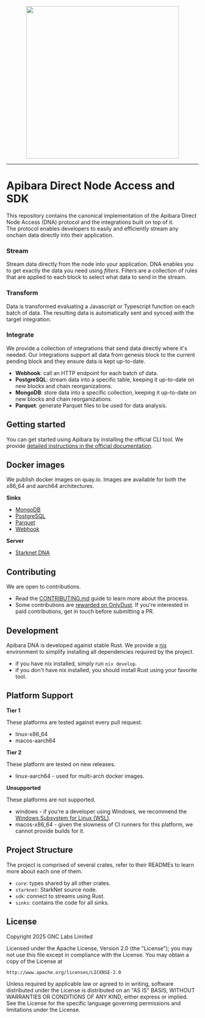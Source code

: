 <p align="center">
    <img width="400" src="https://user-images.githubusercontent.com/282580/176315678-e7ab5a9b-5561-41e4-b314-62f99fd90d2f.png" />
</p>

---

# Apibara Direct Node Access and SDK

This repository contains the canonical implementation of the Apibara Direct Node
Access (DNA) protocol and the integrations built on top of it.\
The protocol enables developers to easily and efficiently stream any onchain
data directly into their application.

### Stream

Stream data directly from the node into your application. DNA enables you to get
exactly the data you need using _filters_. Filters are a collection of rules
that are applied to each block to select what data to send in the stream.

### Transform

Data is transformed evaluating a Javascript or Typescript function on each batch
of data. The resulting data is automatically sent and synced with the target
integration.

### Integrate

We provide a collection of integrations that send data directly where it's
needed. Our integrations support all data from genesis block to the current
pending block and they ensure data is kept up-to-date.

-   **Webhook**: call an HTTP endpoint for each batch of data.
-   **PostgreSQL**: stream data into a specific table, keeping it up-to-date on
    new blocks and chain reorganizations.
-   **MongoDB**: store data into a specific collection, keeping it up-to-date on
    new blocks and chain reorganizations.
-   **Parquet**: generate Parquet files to be used for data analysis.

## Getting started

You can get started using Apibara by installing the official CLI tool.
We provide [detailed instructions in the official documentation](https://www.apibara.com/docs).

## Docker images

We publish docker images on quay.io. Images are available for both the x86_64
and aarch64 architectures.

**Sinks**

-   [MongoDB](https://quay.io/repository/apibara/sink-mongo?tab=tags)
-   [PostgreSQL](https://quay.io/repository/apibara/sink-postgres?tab=tags)
-   [Parquet](https://quay.io/repository/apibara/sink-parquet?tab=tags)
-   [Webhook](https://quay.io/repository/apibara/sink-webhook?tab=tags)

**Server**

-   [Starknet DNA](https://quay.io/repository/apibara/starknet?tab=tags)

## Contributing

We are open to contributions.

-   Read the
    [CONTRIBUTING.md](https://github.com/apibara/dna/blob/main/CONTRIBUTING.md)
    guide to learn more about the process.
-   Some contributions are [rewarded on OnlyDust](https://app.onlydust.com/p/apibara).
    If you're interested in paid contributions, get in touch before submitting a PR.

## Development

Apibara DNA is developed against stable Rust. We provide a
[nix](https://nixos.org/) environment to simplify installing all dependencies
required by the project.

-   if you have nix installed, simply run `nix develop`.
-   if you don't have nix installed, you should install Rust using your favorite
    tool.

## Platform Support

**Tier 1**

These platforms are tested against every pull request.

-   linux-x86_64
-   macos-aarch64

**Tier 2**

These platform are tested on new releases.

-   linux-aarch64 - used for multi-arch docker images.

**Unsupported**

These platforms are not supported.

-   windows - if you're a developer using Windows, we recommend the [Windows
    Subsystem for Linux (WSL)](https://learn.microsoft.com/en-us/windows/wsl/).
-   macos-x86_64 - given the slowness of CI runners for this platform, we cannot
    provide builds for it.

## Project Structure

The project is comprised of several crates, refer to their READMEs to learn more
about each one of them.

-   `core`: types shared by all other crates.
-   `starknet`: StarkNet source node.
-   `sdk`: connect to streams using Rust.
-   `sinks`: contains the code for all sinks.

## License

Copyright 2025 GNC Labs Limited

Licensed under the Apache License, Version 2.0 (the "License"); you may not use
this file except in compliance with the License. You may obtain a copy of the
License at

    http://www.apache.org/licenses/LICENSE-2.0

Unless required by applicable law or agreed to in writing, software distributed
under the License is distributed on an "AS IS" BASIS, WITHOUT WARRANTIES OR
CONDITIONS OF ANY KIND, either express or implied. See the License for the
specific language governing permissions and limitations under the License.
